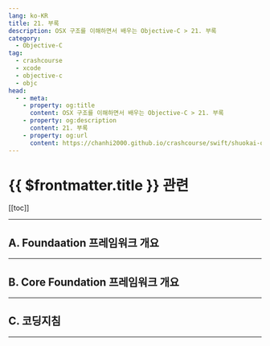 ```yaml
---
lang: ko-KR
title: 21. 부록
description: OSX 구조를 이해하면서 배우는 Objective-C > 21. 부록
category:
  - Objective-C
tag: 
  - crashcourse
  - xcode
  - objective-c
  - objc
head:
  - - meta:
    - property: og:title
      content: OSX 구조를 이해하면서 배우는 Objective-C > 21. 부록
    - property: og:description
      content: 21. 부록
    - property: og:url
      content: https://chanhi2000.github.io/crashcourse/swift/shuokai-objc/21.html
---
```


# {{ $frontmatter.title }} 관련

[[toc]]

---

## A. Foundaation 프레임워크 개요

---

## B. Core Foundation 프레임워크 개요

---

## C. 코딩지침

---
